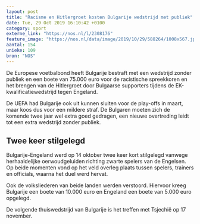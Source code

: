 ```yaml
---
layout: post
title: "Racisme en Hitlergroet kosten Bulgarije wedstrijd met publiek"
date: Tue, 29 Oct 2019 16:10:42 +0100
category: sport
externe_link: "https://nos.nl/l/2308176"
feature_image: "https://nos.nl/data/image/2019/10/29/588264/1008x567.jpg"
aantal: 154
unieke: 109
bron: "NOS"
---
```


<p>De Europese voetbalbond heeft Bulgarije bestraft met een wedstrijd zonder publiek en een boete van 75.000 euro voor de racistische spreekkoren en het brengen van de Hitlergroet door Bulgaarse supporters tijdens de EK-kwalificatiewedstrijd tegen Engeland.</p>
<p>De UEFA had Bulgarije ook uit kunnen sluiten voor de play-offs in maart, maar koos dus voor een mildere straf. De Bulgaren moeten zich de komende twee jaar wel extra goed gedragen, een nieuwe overtreding leidt tot een extra wedstrijd zonder publiek.</p>
<h2>Twee keer stilgelegd</h2>
<p>Bulgarije-Engeland werd op 14 oktober twee keer kort stilgelegd vanwege herhaaldelijke oerwoudgeluiden richting zwarte spelers van de Engelsen. Op beide momenten vond op het veld overleg plaats tussen spelers, trainers en officials, waarna het duel werd hervat.</p>
<p>Ook de volksliederen van beide landen werden verstoord. Hiervoor kreeg Bulgarije een boete van 10.000 euro en Engeland een boete van 5.000 euro opgelegd.</p>
<p>De volgende thuiswedstrijd van Bulgarije is het treffen met Tsjechië op 17 november.</p>
